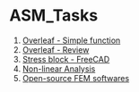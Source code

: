 # ASM_Tasks

1. [Overleaf - Simple function](https://github.com/MnprtBains/Extras/blob/main/Function%20Overleaf%20Tri%2C%20Mat%2C%20Pic.pdf)
2. [Overleaf - Review](https://mnprtbains.github.io/Extras/)
3. [Stress block - FreeCAD](https://github.com/MnprtBains/Extras/blob/main/stress%20block.pdf)
4. [Non-linear Analysis]()
5. [Open-source FEM softwares]()

